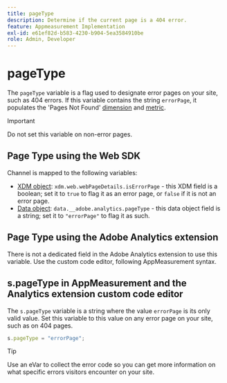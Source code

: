 ```yaml
---
title: pageType
description: Determine if the current page is a 404 error.
feature: Appmeasurement Implementation
exl-id: e61ef82d-b583-4230-b904-5ea3584910be
role: Admin, Developer
---
```

# pageType

The `pageType` variable is a flag used to designate error pages on your site, such as 404 errors. If this variable contains the string `errorPage`, it populates the 'Pages Not Found' [dimension](/help/components/dimensions/pages-not-found.md) and [metric](/help/components/metrics/pages-not-found.md).

>[!IMPORTANT]
>
>Do not set this variable on non-error pages.

## Page Type using the Web SDK

Channel is mapped to the following variables:

* [XDM object](/help/implement/aep-edge/xdm-var-mapping.md): `xdm.web.webPageDetails.isErrorPage` - this XDM field is a boolean; set it to `true` to flag it as an error page, or `false` if it is not an error page.
* [Data object](/help/implement/aep-edge/data-var-mapping.md): `data.__adobe.analytics.pageType` - this data object field is a string; set it to `"errorPage"` to flag it as such.

## Page Type using the Adobe Analytics extension

There is not a dedicated field in the Adobe Analytics extension to use this variable. Use the custom code editor, following AppMeasurement syntax.

## s.pageType in AppMeasurement and the Analytics extension custom code editor

The `s.pageType` variable is a string where the value `errorPage` is its only valid value. Set this variable to this value on any error page on your site, such as on 404 pages.

```js
s.pageType = "errorPage";
```

>[!TIP]
>
>Use an eVar to collect the error code so you can get more information on what specific errors visitors encounter on your site.

